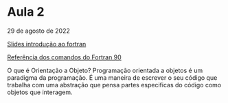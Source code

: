 # Aula 2
29 de agosto de 2022

[Slides introdução ao fortran](https://pages.mtu.edu/~shene/COURSES/cs201/NOTES/F90-Basics.pdf)

[Referência dos comandos do Fortran 90](http://www.lef.ifsc.usp.br/images/fortran90_refcard.pdf)

O que é Orientação a Objeto?
Programação orientada a objetos é um paradigma da programação. 
É uma maneira de escrever o seu código que trabalha com uma abstração que pensa partes especificas do código como objetos que interagem. 
